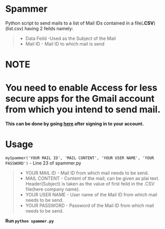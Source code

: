 # Spammer
Python script to send mails to a list of Mail IDs contained in a file(**.CSV**)(list.csv) having 2 feilds namely:
> - Data Feild -Used as the Subject of the Mail
> - Mail ID - Mail ID to which mail is send

# NOTE 
# You need to enable Access for less secure apps for the Gmail account from which you intend to send mail.
**This can be done by going [here](https://myaccount.google.com/lesssecureapps?pli=1) after signing in to your account.**

# Usage
`mySpammer('YOUR MAIL ID', 'MAIL CONTENT', 'YOUR USER NAME', 'YOUR PASSWORD')`  -   Line 23 of spammer.py

> - YOUR MAIL ID - Mail ID from which mail needs to be send.
> - MAIL CONTENT - Content of the mail; can be given as plai text. Header(Subject) is taken as the value of first feild in the .CSV file(here company name).
> - YOUR USER NAME - User name of the Mail ID from which mail needs to be send.
> - YOUR PASSWORD - Password of the Mail ID from which mail needs to be send.

**Run `python spammer.py`**

